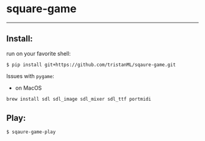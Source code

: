 # square-game
---
## Install:
run on your favorite shell:
```
$ pip install git+https://github.com/tristanML/sqaure-game.git
```
Issues with `pygame`:
+ on MacOS
```bash
brew install sdl sdl_image sdl_mixer sdl_ttf portmidi
```
## Play:
```
$ sqaure-game-play
```